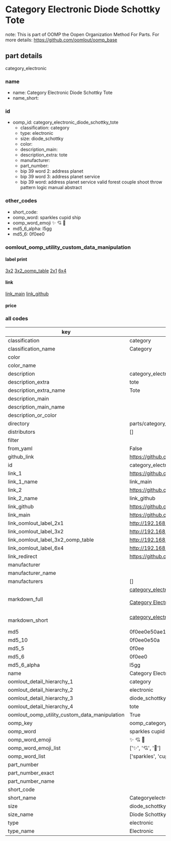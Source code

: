 # Category Electronic Diode Schottky Tote  

note: This is part of OOMP the Oopen Organization Method For Parts. For more details: https://github.com/oomlout/oomp_base

##  part details
  



category_electronic



### name
* name: Category Electronic Diode Schottky Tote
* name_short: 
### id
* oomp_id: category_electronic_diode_schottky_tote
  * classification: category
  * type: electronic
  * size: diode_schottky
  * color: 
  * description_main: 
  * description_extra: tote
  * manufacturer: 
  * part_number: 
  * bip 39 word 2: address planet
  * bip 39 word 3: address planet service
  * bip 39 word: address planet service valid forest couple shoot throw pattern logic manual abstract

### other_codes
* short_code: 
* oomp_word: sparkles cupid ship
* oomp_word_emoji :sparkles: :cupid: :ship:
* md5_6_alpha: l5gg
* md5_6: 0f0ee0






### oomlout_oomp_utility_custom_data_manipulation
#### label print
[3x2](http://192.168.1.245:1112/?label=oomp%20l5gg)
[3x2_oomp_table](http://192.168.1.108:1112/?label=oomp%20l5gg)
[2x1](http://192.168.1.242:1112/?label=oomp%20l5gg)
[6x4](http://192.168.1.55:1112/?label=oomp%20l5gg)    

#### link

[link_main](https://github.com/oomlout/oomlout_oomp_version_1_messy/tree/main/parts/category_electronic_diode_schottky_tote) [link_github](https://github.com/oomlout/oomlout_oomp_version_1_messy/tree/main/parts/category_electronic_diode_schottky_tote)                             

#### price







### all codes 
| key | value |  
| --- | --- |  
| classification | category |  
| classification_name | Category |  
| color |  |  
| color_name |  |  
| description | category_electronic |  
| description_extra | tote |  
| description_extra_name | Tote |  
| description_main |  |  
| description_main_name |  |  
| description_or_color |   |  
| directory | parts/category_electronic_diode_schottky_tote |  
| distributors | [] |  
| filter |  |  
| from_yaml | False |  
| github_link | https://github.com/oomlout/oomlout_oomp_part_src/tree/main/parts/category_electronic_diode_schottky_tote |  
| id | category_electronic_diode_schottky_tote |  
| link_1 | https://github.com/oomlout/oomlout_oomp_version_1_messy/tree/main/parts/category_electronic_diode_schottky_tote |  
| link_1_name | link_main |  
| link_2 | https://github.com/oomlout/oomlout_oomp_version_1_messy/tree/main/parts/category_electronic_diode_schottky_tote |  
| link_2_name | link_github |  
| link_github | https://github.com/oomlout/oomlout_oomp_version_1_messy/tree/main/parts/category_electronic_diode_schottky_tote |  
| link_main | https://github.com/oomlout/oomlout_oomp_version_1_messy/tree/main/parts/category_electronic_diode_schottky_tote |  
| link_oomlout_label_2x1 | http://192.168.1.242:1112/?label=oomp%20l5gg |  
| link_oomlout_label_3x2 | http://192.168.1.245:1112/?label=oomp%20l5gg |  
| link_oomlout_label_3x2_oomp_table | http://192.168.1.108:1112/?label=oomp%20l5gg |  
| link_oomlout_label_6x4 | http://192.168.1.55:1112/?label=oomp%20l5gg |  
| link_redirect | https://github.com/oomlout/oomlout_oomp_version_1_messy/tree/main/parts/category_electronic_diode_schottky_tote |  
| manufacturer |  |  
| manufacturer_name |  |  
| manufacturers | [] |  
| markdown_full | [category_electronic_diode_schottky_tote](none)<br>[](none)<br>[Category Electronic Diode Schottky Tote](none)<br><br> |  
| markdown_short | [category_electronic_diode_schottky_tote](none)<br><br> |  
| md5 | 0f0ee0e50ae158d0c4ad9f0d8869781b |  
| md5_10 | 0f0ee0e50a |  
| md5_5 | 0f0ee |  
| md5_6 | 0f0ee0 |  
| md5_6_alpha | l5gg |  
| name | Category Electronic Diode Schottky Tote |  
| oomlout_detail_hierarchy_1 | category |  
| oomlout_detail_hierarchy_2 | electronic |  
| oomlout_detail_hierarchy_3 | diode_schottky |  
| oomlout_detail_hierarchy_4 | tote |  
| oomlout_oomp_utility_custom_data_manipulation | True |  
| oomp_key | oomp_category_electronic_diode_schottky_tote |  
| oomp_word | sparkles cupid ship |  
| oomp_word_emoji | :sparkles: :cupid: :ship: |  
| oomp_word_emoji_list | [':sparkles:', ':cupid:', ':ship:'] |  
| oomp_word_list | ['sparkles', 'cupid', 'ship'] |  
| part_number |  |  
| part_number_exact |  |  
| part_number_name |  |  
| short_code |  |  
| short_name | Categoryelectronic |  
| size | diode_schottky |  
| size_name | Diode Schottky |  
| type | electronic |  
| type_name | Electronic |  
